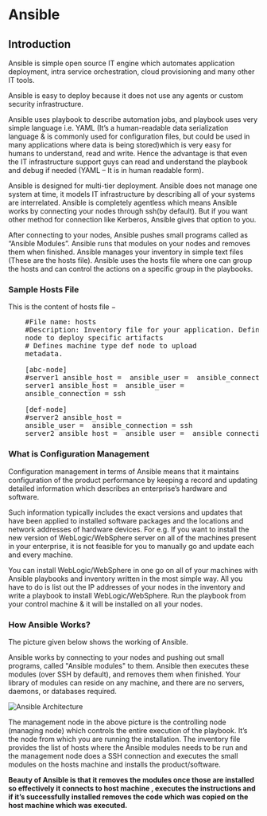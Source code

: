 # Ansible

## Introduction

Ansible is simple open source IT engine which automates application deployment, intra service orchestration, cloud provisioning and many other IT tools.

Ansible is easy to deploy because it does not use any agents or custom security infrastructure.

Ansible uses playbook to describe automation jobs, and playbook uses very simple language i.e. YAML (It’s a human-readable data serialization language & is commonly used for configuration files, but could be used in many applications where data is being stored)which is very easy for humans to understand, read and write. Hence the advantage is that even the IT infrastructure support guys can read and understand the playbook and debug if needed (YAML – It is in human readable form).

Ansible is designed for multi-tier deployment. Ansible does not manage one system at time, it models IT infrastructure by describing all of your systems are interrelated. Ansible is completely agentless which means Ansible works by connecting your nodes through ssh(by default). But if you want other method for connection like Kerberos, Ansible gives that option to you.

After connecting to your nodes, Ansible pushes small programs called as “Ansible Modules”. Ansible runs that modules on your nodes and removes them when finished. Ansible manages your inventory in simple text files (These are the hosts file). Ansible uses the hosts file where one can group the hosts and can control the actions on a specific group in the playbooks.

### Sample Hosts File
This is the content of hosts file −

<pre>
    #File name: hosts
    #Description: Inventory file for your application. Defines machine type abc
    node to deploy specific artifacts
    # Defines machine type def node to upload
    metadata.

    [abc-node]
    #server1 ansible_host = <target machine for DU deployment> ansible_user = <Ansible
    user> ansible_connection = ssh
    server1 ansible_host = <your host name> ansible_user = <your unix user>
    ansible_connection = ssh

    [def-node]
    #server2 ansible_host = <target machine for artifact upload>
    ansible_user = <Ansible user> ansible_connection = ssh
    server2 ansible_host = <host> ansible_user = <user> ansible_connection = ssh
</pre>

### What is Configuration Management

Configuration management in terms of Ansible means that it maintains configuration of the product performance by keeping a record and updating detailed information which describes an enterprise’s hardware and software.

Such information typically includes the exact versions and updates that have been applied to installed software packages and the locations and network addresses of hardware devices. For e.g. If you want to install the new version of WebLogic/WebSphere server on all of the machines present in your enterprise, it is not feasible for you to manually go and update each and every machine.

You can install WebLogic/WebSphere in one go on all of your machines with Ansible playbooks and inventory written in the most simple way. All you have to do is list out the IP addresses of your nodes in the inventory and write a playbook to install WebLogic/WebSphere. Run the playbook from your control machine & it will be installed on all your nodes.

### How Ansible Works?

The picture given below shows the working of Ansible.

Ansible works by connecting to your nodes and pushing out small programs, called "Ansible modules" to them. Ansible then executes these modules (over SSH by default), and removes them when finished. Your library of modules can reside on any machine, and there are no servers, daemons, or databases required.

![Ansible Architecture](https://www.tutorialspoint.com/ansible/images/ansible_works.jpg)

The management node in the above picture is the controlling node (managing node) which controls the entire execution of the playbook. It’s the node from which you are running the installation. The inventory file provides the list of hosts where the Ansible modules needs to be run and the management node does a SSH connection and executes the small modules on the hosts machine and installs the product/software.

**Beauty of Ansible is that it removes the modules once those are installed so effectively it connects to host machine , executes the instructions and if it’s successfully installed removes the code which was copied on the host machine which was executed.**

